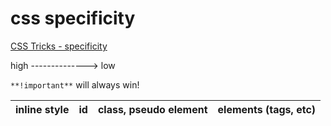 # css specificity
[CSS Tricks - specificity](https://css-tricks.com/specifics-on-css-specificity/)

high --------------> low

`**!important**` will always win!

inline style | id | class, pseudo element | elements (tags, etc) 
------|----|-----------------------|---------------------
